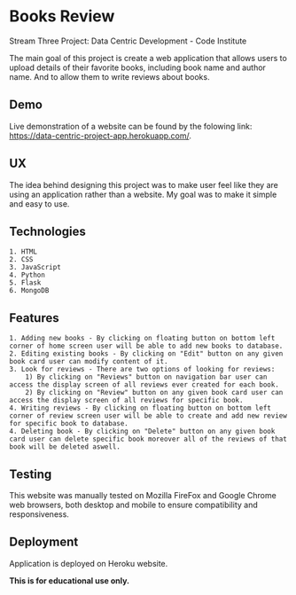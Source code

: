 # Books Review

Stream Three Project: Data Centric Development - Code Institute

The main goal of this project is create a web application that allows users to upload details of their favorite books, including book name and author name. And to allow them to write reviews about books.

## Demo

Live demonstration of a website can be found by the folowing link: https://data-centric-project-app.herokuapp.com/.

## UX

The idea behind designing this project was to make user feel like they are using an application rather than a website. My goal was to make it simple and easy to use.

## Technologies

    1. HTML
    2. CSS
    3. JavaScript
    4. Python
    5. Flask
    6. MongoDB

## Features

    1. Adding new books - By clicking on floating button on bottom left corner of home screen user will be able to add new books to database.
    2. Editing existing books - By clicking on "Edit" button on any given book card user can modify content of it.
    3. Look for reviews - There are two options of looking for reviews:
        1) By clicking on "Reviews" button on navigation bar user can access the display screen of all reviews ever created for each book.
        2) By clicking on "Review" button on any given book card user can access the display screen of all reviews for specific book.
    4. Writing reviews - By clicking on floating button on bottom left corner of review screen user will be able to create and add new review for specific book to database.
    4. Deleting book - By clicking on "Delete" button on any given book card user can delete specific book moreover all of the reviews of that book will be deleted aswell.

## Testing

This website was manually tested on  Mozilla FireFox and Google Chrome web browsers, both desktop and mobile to ensure compatibility and responsiveness.

## Deployment

Application is deployed on Heroku website.

**This is for educational use only.**